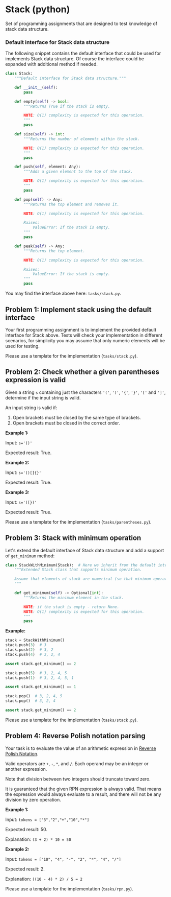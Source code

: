 # Stack (python)

Set of programming assignments that are designed to test knowledge of stack data structure.

### Default interface for Stack data structure

The following snippet contains the default interface that could be used for implements Stack data structure. Of course the interface could be expanded with additional method if needed.

```python
class Stack:
    """Default interface for Stack data structure."""

    def __init__(self):
        pass

    def empty(self) -> bool:
        """Returns True if the stack is empty.

        NOTE: O(1) complexity is expected for this operation.
        """
        pass

    def size(self) -> int:
        """Returns the number of elements within the stack.

        NOTE: O(1) complexity is expected for this operation.
        """
        pass

    def push(self, element: Any):
        """Adds a given element to the top of the stack.

        NOTE: O(1) complexity is expected for this operation.
        """
        pass

    def pop(self) -> Any:
        """Returns the top element and removes it.

        NOTE: O(1) complexity is expected for this operation.

        Raises:
            ValueError: If the stack is empty.
        """
        pass

    def peak(self) -> Any:
        """Returns the top element.

        NOTE: O(1) complexity is expected for this operation.

        Raises:
            ValueError: If the stack is empty.
        """
        pass
```

You may find the interface above here: `tasks/stack.py`.

## Problem 1: Implement stack using the default interface

Your first programming assignment is to implement the provided default interface for Stack above.
Tests will check your implementation in different scenarios, for simplicity you may assume that only numeric elements will be used for testing.


Please use a template for the implementation (`tasks/stack.py`).

## Problem 2: Check whether a given parentheses expression is valid

Given a string `s` containing just the characters `'('`, `')'`, `'{'`, `'}'`, `'['` and `']'`, determine if the input string is valid.

An input string is valid if:

1. Open brackets must be closed by the same type of brackets.
2. Open brackets must be closed in the correct order.

**Example 1:**

Input: `s='()'`

Expected result: True.

**Example 2:**

Input: `s='()[]{}'`

Expected result: True.

**Example 3:**

Input: `s='([})'`

Expected result: True.


Please use a template for the implementation (`tasks/parentheses.py`).

## Problem 3: Stack with minimum operation

Let's extend the default interface of Stack data structure and add a support of `get_minimum` method:

```python
class StackWithMinimum(Stack):  # Here we inherit from the default interface, make sure it is implemented already.
    """Extended Stack class that supports minimum operation.

    Assume that elements of stack are numerical (so that minimum operation is eligible).
    """

    def get_minimum(self) -> Optional[int]:
        """Returns the minimum element in the stack.

        NOTE: if the stack is empty - return None.
        NOTE: O(1) complexity is expected for this operation.
        """
        pass
```

**Example:**


```python
stack = StackWithMinimum()
stack.push(3)  # 3
stack.push(2)  # 3, 2
stack.push(4)  # 3, 2, 4

assert stack.get_minimum() == 2

stack.push(5)  # 3, 2, 4, 5
stack.push(1)  # 3, 2, 4, 5, 1

assert stack.get_minimum() == 1

stack.pop()  # 3, 2, 4, 5
stack.pop()  # 3, 2, 4

assert stack.get_minimum() == 2
```

Please use a template for the implementation (`tasks/stack.py`).


## Problem 4: Reverse Polish notation parsing

Your task is to evaluate the value of an arithmetic expression in [Reverse Polish Notation](https://en.wikipedia.org/wiki/Reverse_Polish_notation).

Valid operators are `+`, `-`, `*`, and `/`. Each operand may be an integer or another expression.

Note that division between two integers should truncate toward zero.

It is guaranteed that the given RPN expression is always valid. That means the expression would always evaluate to a result, and there will not be any division by zero operation.


**Example 1:**

Input: `tokens = ["3","2","+","10","*"]`

Expected result: 50.

Explanation: `(3 + 2) * 10 = 50`

**Example 2:**

Input: `tokens = ["10", "4", "-", "2", "*", "4", "/"]`

Expected result: 2.

Explanation: `((10 - 4) * 2) / 5 = 2`

Please use a template for the implementation (`tasks/rpn.py`).
